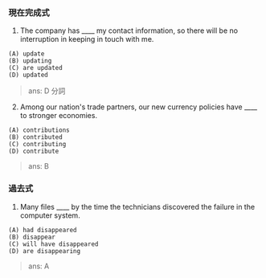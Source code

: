 ### 現在完成式
1. The company has ____ my contact information, so there will be no interruption in keeping in touch with me.
```
(A) update
(B) updating
(C) are updated
(D) updated
```
>ans: D 分詞

2. Among our nation's trade partners, our new currency policies have ____ to stronger economies.
```
(A) contributions
(B) contributed
(C) contributing
(D) contribute
```
> ans: B


### 過去式
1. Many files ____ by the time the technicians discovered the failure in the computer system.
```
(A) had disappeared
(B) disappear
(C) will have disappeared
(D) are disappearing
```
> ans: A

